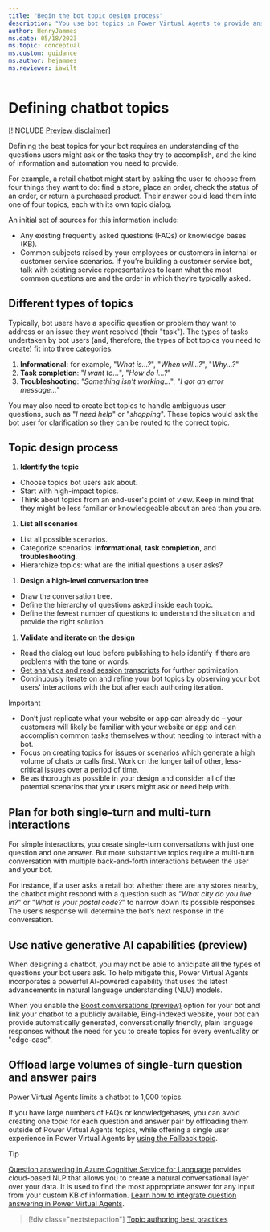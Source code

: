 ```yaml
---
title: "Begin the bot topic design process"
description: "You use bot topics in Power Virtual Agents to provide answers and information for your customers or bot users. Considering the types of questions and tasks that your bot users have assists in the development of your chatbot design plan."
author: HenryJammes
ms.date: 05/18/2023
ms.topic: conceptual
ms.custom: guidance
ms.author: hejammes
ms.reviewer: iawilt
---
```


# Defining chatbot topics

[!INCLUDE [Preview disclaimer](includes/preview-note-guidance.md)]

Defining the best topics for your bot requires an understanding of the questions users might ask or the tasks they try to accomplish, and the kind of information and automation you need to provide.

For example, a retail chatbot might start by asking the user to choose from four things they want to do: find a store, place an order, check the status of an order, or return a purchased product. Their answer could lead them into one of four topics, each with its own topic dialog.

An initial set of sources for this information include:

- Any existing frequently asked questions (FAQs) or knowledge bases (KB).
- Common subjects raised by your employees or customers in internal or customer service scenarios. If you’re building a customer service bot, talk with existing service representatives to learn what the most common questions are and the order in which they’re typically asked.

## Different types of topics

Typically, bot users have a specific question or problem they want to address or an issue they want resolved (their "task"). The types of tasks undertaken by bot users (and, therefore, the types of bot topics you need to create) fit into three categories:

1. **Informational**: for example, "_What is…?_", "_When will…?_", "_Why…?_"
2. **Task completion**: "_I want to…_", "_How do I…?_"
3. **Troubleshooting**: _"Something isn’t working…_", "_I got an error message…_"

You may also need to create bot topics to handle ambiguous user questions, such as "_I need help_" or "_shopping_". These topics would ask the bot user for clarification so they can be routed to the correct topic.

## Topic design process

1. **Identify the topic**

- Choose topics bot users ask about.
- Start with high-impact topics.
- Think about topics from an end-user's point of view. Keep in mind that they might be less familiar or knowledgeable about an area than you are.

1. **List all scenarios**

- List all possible scenarios.
- Categorize scenarios: **informational**, **task completion**, and **troubleshooting**.
- Hierarchize topics: what are the initial questions a user asks?

1. **Design a high-level conversation tree**

- Draw the conversation tree.
- Define the hierarchy of questions asked inside each topic.
- Define the fewest number of questions to understand the situation and provide the right solution.

1. **Validate and iterate on the design**

- Read the dialog out loud before publishing to help identify if there are problems with the tone or words.
- [Get analytics and read session transcripts](custom-analytics-strategy.md) for further optimization.
- Continuously iterate on and refine your bot topics by observing your bot users' interactions with the bot after each authoring iteration.

> [!IMPORTANT]
>
> - Don’t just replicate what your website or app can already do – your customers will likely be familiar with your website or app and can accomplish common tasks themselves without needing to interact with a bot.
> - Focus on creating topics for issues or scenarios which generate a high volume of chats or calls first. Work on the longer tail of other, less-critical issues over a period of time.
> - Be as thorough as possible in your design and consider all of the potential scenarios that your users might ask or need help with.

## Plan for both single-turn and multi-turn interactions

For simple interactions, you create single-turn conversations with just one question and one answer. But more substantive topics require a multi-turn conversation with multiple back-and-forth interactions between the user and your bot.

For instance, if a user asks a retail bot whether there are any stores nearby, the chatbot might respond with a question such as _"What city do you live in?_" or "_What is your postal code?_" to narrow down its possible responses. The user’s response will determine the bot’s next response in the conversation.

## Use native generative AI capabilities (preview)

When designing a chatbot, you may not be able to anticipate all the types of questions your bot users ask. To help mitigate this, Power Virtual Agents incorporates a powerful AI-powered capability that uses the latest advancements in natural language understanding (NLU) models.

When you enable the [Boost conversations (preview)](/power-virtual-agents/nlu-boost-conversations) option for your bot and link your chatbot to a publicly available,  Bing-indexed website, your bot can provide automatically generated, conversationally friendly, plain language responses without the need for you to create topics for every eventuality or "edge-case".

## Offload large volumes of single-turn question and answer pairs

Power Virtual Agents limits a chatbot to 1,000 topics.

If you have large numbers of FAQs or knowledgebases, you can avoid creating one topic for each question and answer pair by offloading them outside of Power Virtual Agents topics, while offering a single user experience in Power Virtual Agents by [using the Fallback topic](./fallback-topic.md).

> [!TIP]
> [Question answering in Azure Cognitive Service for Language](/azure/cognitive-services/language-service/question-answering/overview) provides cloud-based NLP that allows you to create a natural conversational layer over your data. It is used to find the most appropriate answer for any input from your custom KB of information.
> [Learn how to integrate question answering in Power Virtual Agents](/power-virtual-agents/integrate-with-question-answering).

> [!div class="nextstepaction"]
> [Topic authoring best practices](topic-authoring-best-practices.md)
